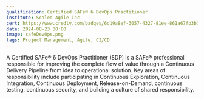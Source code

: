```yaml
---
qualification: Certified SAFe® 6 DevOps Practitioner
institute: Scaled Agile Inc
cert: https://www.credly.com/badges/6d19a8ef-3057-4327-81ee-861a67fb3b33/public_url
date: 2024-08-23 00:00
image: safeDevOps.png
tags: Project Management, Agile, CI/CD
---
```


A Certified SAFe® 6 DevOps Practitioner (SDP) is a SAFe® professional responsible for improving the complete flow of value through a Continuous Delivery Pipeline from idea to operational solution. Key areas of responsibility include participating in Continuous Exploration, Continuous Integration, Continuous Deployment, Release-on-Demand, continuous testing, continuous security, and building a culture of shared responsibility.
